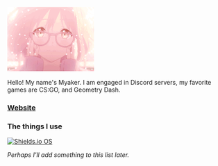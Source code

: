 ![Logo](logo.gif)

Hello! My name's Myaker. I am engaged in Discord servers, my favorite games are CS:GO, and Geometry Dash.

### [Website](https://myakeroff.github.io/)

### The things I use

[![Shields.io OS](https://img.shields.io/badge/OS-Windows%2010-blue?style=for-the-badge&logo=windows)](https://www.microsoft.com/ru-ru/windows/)

*Perhaps I'll add something to this list later.*
